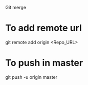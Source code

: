 Git merge

# To add remote url
git remote add origin <Repo_URL>

# To push in master
git push -u origin master
